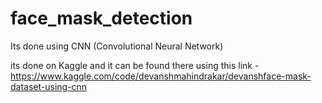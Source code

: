 # face_mask_detection
Its done using CNN (Convolutional Neural Network)

its done on Kaggle and it can be found there using this link - 
https://www.kaggle.com/code/devanshmahindrakar/devanshface-mask-dataset-using-cnn
